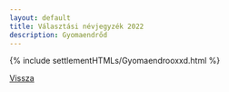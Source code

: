 ```yaml
---
layout: default
title: Választási névjegyzék 2022
description: Gyomaendrőd
---
```


{% include settlementHTMLs/Gyomaendrooxxd.html %}

[Vissza](./)